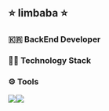 <h2>⭐️ limbaba ⭐️</h2>


<h3>🇰🇷 BackEnd Developer</h3>

<h3>🧑‍💻 Technology Stack</h3>

<h3>⚙️ Tools </h3>

<img src="https://img.shields.io/badge/Github-181717?style=flat&logo=github&logoColor=white"/><img src="https://img.shields.io/badge/Intellij-000000?style=flat&logo=Intellij IDEA&logoColor=white"/> 


